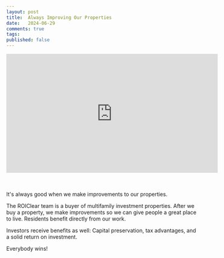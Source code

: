 ```yaml
---
layout: post
title:  Always Improving Our Properties
date:   2024-06-29
comments: true
tags: 
published: false
---
```


<div class="video-container"> 
<iframe width="560" height="315" src="https://www.youtube.com/embed/268Ymjr4Bbs?si=AVBO_34X_TCZULoP" title="YouTube video player" frameborder="0" allow="accelerometer; autoplay; clipboard-write; encrypted-media; gyroscope; picture-in-picture; web-share" referrerpolicy="strict-origin-when-cross-origin" allowfullscreen></iframe>
</div>
<br/>&nbsp;<br/>

It's always good when we make improvements to our properties.

The ROIClear team is a buyer of multifamily investment properties. After we buy a property, we make improvements so we can give people a great place to live. Residents benefit directly from our work.

<!--more-->

Investors receive benefits as well: Capital preservation, tax advantages, and a solid return on investment.

Everybody wins!


 
